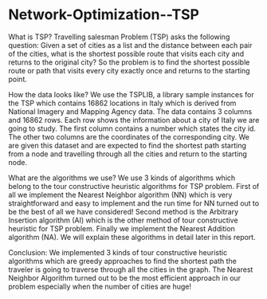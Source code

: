 # Network-Optimization--TSP

What is TSP?
Travelling salesman Problem (TSP) asks the following question: Given a set of cities as a list and the distance between each pair of the cities, what is the shortest possible route that visits each city and returns to the original city? So the problem is to find the shortest possible route or path that visits every city exactly once and returns to the starting point.

How the data looks like?
We use the TSPLIB, a library sample instances for the TSP which contains 16862 locations in Italy which is derived from National Imagery and Mapping Agency data.
The data contains 3 columns and 16862 rows. Each row shows the information about a city of Italy we are going to study. The first column contains a number which states the city id. The other two columns are the coordinates of the corresponding city.
We are given this dataset and are expected to find the shortest path starting from a node and travelling through all the cities and return to the starting node.

What are the algorithms we use?
We use 3 kinds of algorithms which belong to the tour constructive heuristic algorithms for TSP problem.
First of all we implement the Nearest Neighbor algorithm (NN) which is very straightforward and easy to implement and the run time for NN turned out to be the best of all we have considered!
Second method is the Arbitrary Insertion algorithm (AI) which is the other method of tour constructive heuristic for TSP problem.
Finally we implement the Nearest Addition algorithm (NA).
We will explain these algorithms in detail later in this report.

Conclusion:
We implemented 3 kinds of tour constructive heuristic algorithms which are greedy approaches to find the shortest path the traveler is going to traverse through all the cities in the graph.
The Nearest Neighbor Algorithm turned out to be the most efficient approach in our problem especially when the number of cities are huge!
